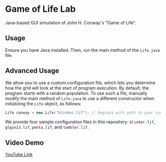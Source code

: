# Game of Life Lab
Java-based GUI simulation of John H. Conway's "Game of Life".

## Usage
Ensure you have Java installed. Then, run the main method of the `Life.java` file.

## Advanced Usage
We allow you to use a custom configuration file, which lets you determine how the grid will look at the start of program execution. By default, the program starts with a random population. To use such a file, manually modify the main method of `Life.java` to use a different constructor when initializing the `Life` object, as follows:

```java
Life conway = new Life("blinker.lif"); // Replace with path to your configuration file
```

We provide four sample configuration files in this repository: `blinker.lif`, `glgun13.lif`, `penta.lif`, and `tumbler.lif`.

## Video Demo
[YouTube Link](https://www.youtube.com/watch?v=l--tlU7lZK4)
